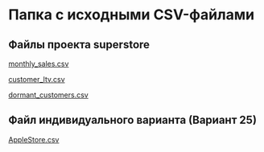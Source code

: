 # Папкa с исходными CSV-файлами

## Файлы проекта superstore

[monthly_sales.csv](./monthly_sales.csv)

[customer_ltv.csv](./customer_ltv.csv)

[dormant_customers.csv](./dormant_customers.csv)

## Файл индивидуального варианта (Вариант 25)

[AppleStore.csv](./AppleStore.csv)
